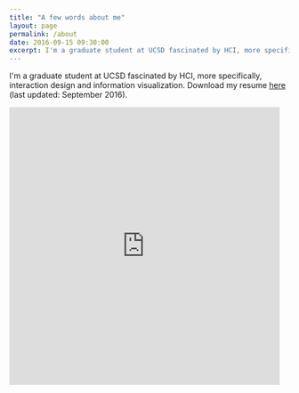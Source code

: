 ```yaml
---
title: "A few words about me"
layout: page
permalink: /about
date: 2016-09-15 09:30:00
excerpt: I'm a graduate student at UCSD fascinated by HCI, more specifically, all things to do with applied interaction design. Click (or tap) the title (or the <span style="color:#7e0308">dots</span>) to view my resume.<br/>
---
```

[//]: # (Hack to avoid previewing the PDF!)
I'm a graduate student at UCSD fascinated by HCI, more specifically, interaction design and information visualization. Download my resume [here](/Resume-KandarpK.pdf) (last updated: September 2016).<br/>

<iframe src="https://docs.google.com/file/d/0B-6l-401b-ebZkNvMk9rbVF0amxHRktDbU8wdTZreHFrZFM0/preview" width="96.5%" style="position: relative; height: 500px; border: none"></iframe>
<!-- add analytics -->
